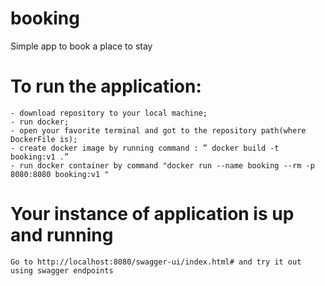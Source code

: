 # booking
Simple app to book a place to stay

# To run the application:
    - download repository to your local machine;
    - run docker;
    - open your favorite terminal and got to the repository path(where DockerFile is);
    - create docker image by running command : ” docker build -t booking:v1 .”
    - run docker container by command "docker run --name booking --rm -p 8080:8080 booking:v1 "

# Your instance of application is up and running

    Go to http://localhost:8080/swagger-ui/index.html# and try it out using swagger endpoints